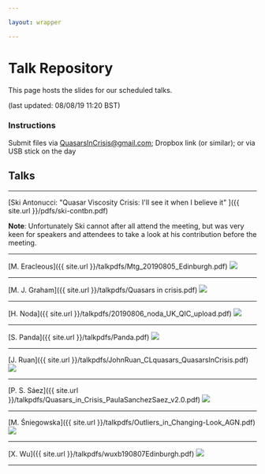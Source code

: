 ```yaml
---

layout: wrapper

---
```


# Talk Repository

This page hosts the slides for our scheduled talks.

(last updated: 08/08/19 11:20 BST)

### Instructions

Submit files via [QuasarsInCrisis@gmail.com](mailto:quasarsincrisis@gmail.com); Dropbox link (or similar); or via USB stick on the day

## Talks

---

[Ski Antonucci: "Quasar Viscosity Crisis: I'll see it when I believe it" ]({{ site.url }}/pdfs/ski-contbn.pdf)  

**Note**: Unfortunately Ski cannot after all attend the meeting, but was very keen for speakers and attendees to take a look at his contribution before the meeting.

---

[M. Eracleous]({{ site.url }}/talkpdfs/Mtg_20190805_Edinburgh.pdf)
<image src="{{ site.url }}/talkpngs/Mtg_20190805_Edinburgh.png" />

---

[M. J. Graham]({{ site.url }}/talkpdfs/Quasars in crisis.pdf)
<image src="{{ site.url }}/talkpngs/Quasars in crisis.png" />

---

[H. Noda]({{ site.url }}/talkpdfs/20190806_noda_UK_QIC_upload.pdf)
<image src="{{ site.url }}/talkpngs/20190806_noda_UK_QIC_upload.png" />

---

[S. Panda]({{ site.url }}/talkpdfs/Panda.pdf)
<image src="{{ site.url }}/talkpngs/Panda.png" />

---

[J. Ruan]({{ site.url }}/talkpdfs/JohnRuan_CLquasars_QuasarsInCrisis.pdf)
<image src="{{ site.url }}/talkpngs/JohnRuan_CLquasars_QuasarsInCrisis.png" />

---

[P. S. Sáez]({{ site.url }}/talkpdfs/Quasars_in_Crisis_PaulaSanchezSaez_v2.0.pdf)
<image src="{{ site.url }}/talkpngs/Quasars_in_Crisis_PaulaSanchezSaez_v2.0.png" />

---

[M. Śniegowska]({{ site.url }}/talkpdfs/Outliers_in_Changing-Look_AGN.pdf)
<image src="{{ site.url }}/talkpngs/Outliers_in_Changing-Look_AGN.png" />

---

[X. Wu]({{ site.url }}/talkpdfs/wuxb190807Edinburgh.pdf)
<image src="{{ site.url }}/talkpngs/wuxb190807Edinburgh.png" />

---
